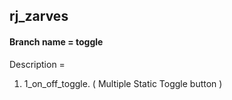 ## rj_zarves
#### Branch name = toggle
Description = 
1. 1_on_off_toggle. ( Multiple Static Toggle button )
